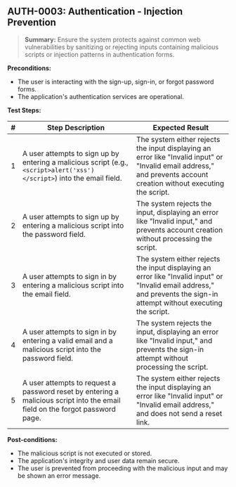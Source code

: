 ## **AUTH-0003:** Authentication - Injection Prevention

> **Summary:** Ensure the system protects against common web vulnerabilities by sanitizing or rejecting inputs containing malicious scripts or injection patterns in authentication forms. <br>

**Preconditions:**

- The user is interacting with the sign-up, sign-in, or forgot password forms.
- The application's authentication services are operational.

**Test Steps:**

| \# | Step Description                                                                                          | Expected Result                                                                                                                              |
|----|-----------------------------------------------------------------------------------------------------------|----------------------------------------------------------------------------------------------------------------------------------------------|
| 1  | A user attempts to sign up by entering a malicious script (e.g., `<script>alert('xss')</script>`) into the email field. | The system either rejects the input displaying an error like "Invalid input" or "Invalid email address," and prevents account creation without executing the script. |
| 2  | A user attempts to sign up by entering a malicious script into the password field.                             | The system rejects the input, displaying an error like "Invalid input," and prevents account creation without processing the script.        |
| 3  | A user attempts to sign in by entering a malicious script into the email field.                               | The system either rejects the input displaying an error like "Invalid input" or "Invalid email address," and prevents the sign-in attempt without executing the script. |
| 4  | A user attempts to sign in by entering a valid email and a malicious script into the password field.           | The system rejects the input, displaying an error like "Invalid input," and prevents the sign-in attempt without processing the script.    |
| 5  | A user attempts to request a password reset by entering a malicious script into the email field on the forgot password page. | The system either rejects the input displaying an error like "Invalid input" or "Invalid email address," and does not send a reset link. |

**Post-conditions:**

- The malicious script is not executed or stored.
- The application's integrity and user data remain secure.
- The user is prevented from proceeding with the malicious input and may be shown an error message.
